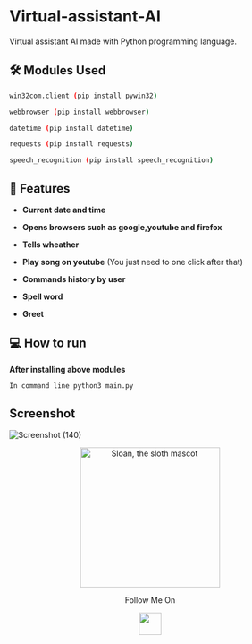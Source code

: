 # Virtual-assistant-AI

Virtual assistant AI made with Python programming language.

## 🛠️ Modules Used

```bash
win32com.client (pip install pywin32)
```
```bash
webbrowser (pip install webbrowser)
```
```bash
datetime (pip install datetime)
```
```bash
requests (pip install requests)
```
```bash
speech_recognition (pip install speech_recognition)
```

## 🧐 Features


- **Current date and time**

- **Opens browsers such as google,youtube and firefox**

- **Tells wheather**

- **Play song on youtube** (You just need to one click after that)

- **Commands history by user**

- **Spell word**

- **Greet**

## 💻 How to run 

 **After installing above modules**
```bash
In command line python3 main.py
``` 

## Screenshot

![Screenshot (140)](https://user-images.githubusercontent.com/68494604/121816288-5cdcc680-cc98-11eb-9786-19c3e15eec91.png)


<p align="center">
  <img alt="Sloan, the sloth mascot" width="250px" src="https://user-images.githubusercontent.com/68494604/120436157-39627380-c39c-11eb-89cf-58089fb1032d.gif">
   <br>

</p>

<p align="center">
  Follow Me On
</p>
<p align="center">
  <a href="https://www.instagram.com/adityamangal/">
    <img src="http://clipart-library.com/images_k/instagram-png-transparent/instagram-png-transparent-16.png" width="40" height="40">
    </a>
</p>

